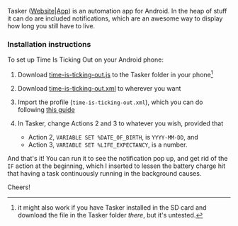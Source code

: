 Tasker ([Website](https://tasker.dinglisch.net/index.html)|[App](https://play.google.com/store/apps/details?id=net.dinglisch.android.taskerm&hl=en)) is an automation app for Android. In the heap of stuff it can do are included notifications, which are an awesome way to display how long you still have to live.

### Installation instructions
To set up Time Is Ticking Out on your Android phone:

1. Download [time-is-ticking-out.js](https://github.com/HHErebus/time-is-ticking-out/blob/develop/android-tasker/time-is-ticking-out.js) to the Tasker folder in your phone[^1]

2. Download [time-is-ticking-out.xml](https://github.com/HHErebus/time-is-ticking-out/blob/develop/android-tasker/time-is-ticking-out.xml) to wherever you want

3. Import the profile (`time-is-ticking-out.xml`), which you can do following [this guide](https://almost-a-technocrat.blogspot.com.es/2013/04/how-to-import-tasker-projects-profiles.html)

4. In Tasker, change Actions 2 and 3 to whatever you wish, provided that
    * Action 2, `VARIABLE SET %DATE_OF_BIRTH`, is `YYYY-MM-DD`, and
    * Action 3, `VARIABLE SET %LIFE_EXPECTANCY`, is a number.

And that's it! You can run it to see the notification pop up, and get rid of the `IF` action at the beginning, which I inserted to lessen the battery charge hit that having a task continuously running in the background causes.

Cheers!

[^1]: it might also work if you have Tasker installed in the SD card and download the file in the Tasker folder _there_, but it's untested.